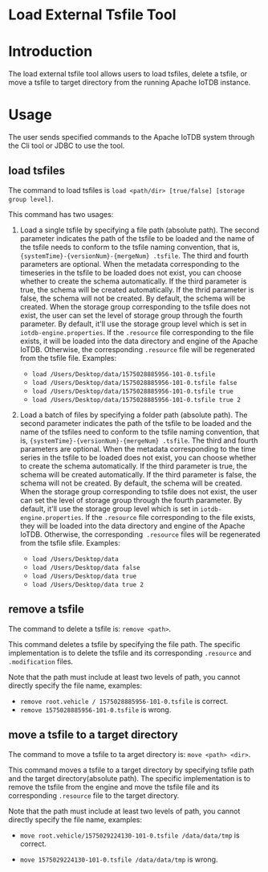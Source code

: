 <!--

    Licensed to the Apache Software Foundation (ASF) under one
    or more contributor license agreements.  See the NOTICE file
    distributed with this work for additional information
    regarding copyright ownership.  The ASF licenses this file
    to you under the Apache License, Version 2.0 (the
    "License"); you may not use this file except in compliance
    with the License.  You may obtain a copy of the License at
    
        http://www.apache.org/licenses/LICENSE-2.0
    
    Unless required by applicable law or agreed to in writing,
    software distributed under the License is distributed on an
    "AS IS" BASIS, WITHOUT WARRANTIES OR CONDITIONS OF ANY
    KIND, either express or implied.  See the License for the
    specific language governing permissions and limitations
    under the License.

-->

# Load External Tsfile Tool

# Introduction
The load external tsfile tool allows users to load tsfiles, delete a tsfile, or move a tsfile to target directory from the running Apache IoTDB instance.

# Usage
The user sends specified commands to the Apache IoTDB system through the Cli tool or JDBC to use the tool.

## load tsfiles
The command to load tsfiles is `load <path/dir> [true/false] [storage group level]`.

This command has two usages:
1. Load a single tsfile by specifying a file path (absolute path). 
The second parameter indicates the path of the tsfile to be loaded and the name of the tsfile needs to conform to the tsfile naming convention, that is, `{systemTime}-{versionNum}-{mergeNum} .tsfile`. The third and fourth parameters are optional. When the metadata corresponding to the timeseries in the tsfile to be loaded does not exist, you can choose whether to create the schema automatically. If the third parameter is true, the schema will be created automatically. If the thrid parameter is false, the schema will not be created. By default, the schema will be created. When the storage group corresponding to the tsfile does not exist, the user can set the level of storage group through the fourth parameter. By default, it'll use the storage group level which is set in `iotdb-engine.properties`.
If the `.resource` file corresponding to the file exists, it will be loaded into the data directory and engine of the Apache IoTDB. Otherwise, the corresponding `.resource` file will be regenerated from the tsfile file.
Examples:
    * `load /Users/Desktop/data/1575028885956-101-0.tsfile`
    * `load /Users/Desktop/data/1575028885956-101-0.tsfile false`
    * `load /Users/Desktop/data/1575028885956-101-0.tsfile true`
    * `load /Users/Desktop/data/1575028885956-101-0.tsfile true 2`

2. Load a batch of files by specifying a folder path (absolute path). 
The second parameter indicates the path of the tsfile to be loaded and the name of the tsfiles need to conform to the tsfile naming convention, that is, `{systemTime}-{versionNum}-{mergeNum} .tsfile`. The third and fourth parameters are optional. When the metadata corresponding to the time series in the tsfile to be loaded does not exist, you can choose whether to create the schema automatically. If the third parameter is true, the schema will be created automatically. If the third parameter is false, the schema will not be created. By default, the schema will be created. When the storage group corresponding to tsfile does not exist, the user can set the level of storage group through the fourth parameter. By default, it'll use the storage group level which is set in `iotdb-engine.properties`.
If the `.resource` file corresponding to the file  exists, they will be loaded into the data directory and engine of the Apache IoTDB. Otherwise, the corresponding` .resource` files will be regenerated from the tsfile sfile.
Examples:
    * `load /Users/Desktop/data`
    * `load /Users/Desktop/data false`
    * `load /Users/Desktop/data true`
    * `load /Users/Desktop/data true 2`

## remove a tsfile
The command to delete a tsfile is: `remove <path>`.

This command deletes a tsfile by specifying the file path. The specific implementation is to delete the tsfile and its corresponding `.resource` and` .modification` files.

Note that the path must include at least two levels of path, you cannot directly specify the file name, examples:

* `remove root.vehicle / 1575028885956-101-0.tsfile` is correct.
* `remove 1575028885956-101-0.tsfile` is wrong.

## move a tsfile to a target directory
The command to move a tsfile to ta arget directory is: `move <path> <dir>`.

This command moves a tsfile to a target directory by specifying tsfile path and the target directory(absolute path). The specific implementation is to remove the tsfile from the engine and move the tsfile file and its corresponding `.resource` file to the target directory.

Note that the path must include at least two levels of path, you cannot directly specify the file name, examples:

* `move root.vehicle/1575029224130-101-0.tsfile /data/data/tmp` is correct.

* `move 1575029224130-101-0.tsfile /data/data/tmp` is wrong.